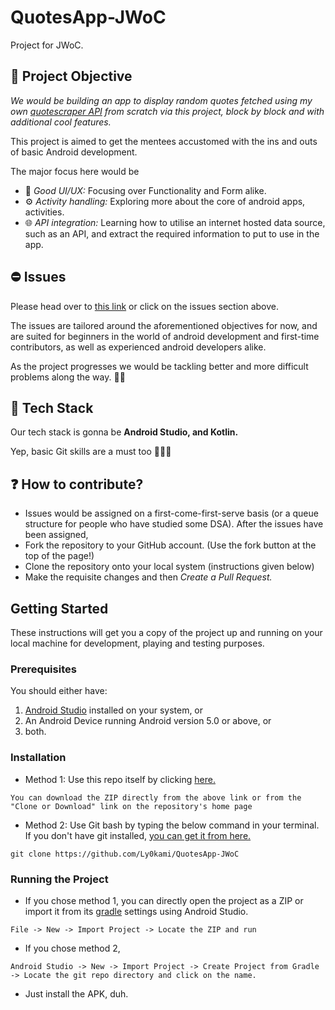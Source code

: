 # QuotesApp-JWoC
Project for JWoC.<br>

## 🎯 **Project Objective**
*We would be building an app to display random quotes fetched using my own [quotescraper API](https://github.com/Ly0kami/quotescraper) from scratch via this project, block by block and with additional cool features.*

This project is aimed to get the mentees accustomed with the ins and outs of basic Android development.

The major focus here would be
- 📱 *Good UI/UX:* Focusing over Functionality and Form alike.
- ⚙️ *Activity handling:* Exploring more about the core of android apps, activities.
- 🌐 *API integration:* Learning how to utilise an internet hosted data source, such as an API, and extract the required information to put to use in the app.

## ⛔ **Issues**
Please head over to [this link](https://github.com/Ly0kami/QuotesApp-JWoC/issues) or click on the issues section above.

The issues are tailored around the aforementioned objectives for now, and are suited for beginners in the world of android development and first-time contributors, as well as experienced android developers alike.

As the project progresses we would be tackling better and more difficult problems along the way. 💪🏿

## 👾 **Tech Stack**
Our tech stack is gonna be **Android Studio, and Kotlin.**

Yep, basic Git skills are a must too 🤷🏿‍♂️


## ❓ **How to contribute?**
- Issues would be assigned on a first-come-first-serve basis (or a queue structure for people who have studied some DSA). After the issues have been assigned,
- Fork the repository to your GitHub account. (Use the fork button at the top of the page!)
- Clone the repository onto your local system (instructions given below)
- Make the requisite changes and then *Create a Pull Request.*

## Getting Started

These instructions will get you a copy of the project up and running on your local machine for development, playing and testing purposes.

### Prerequisites

You should either have:
1. [Android Studio](https://developer.android.com/studio?hl=en) installed on your system, or
2. An Android Device running Android version 5.0 or above, or
3. both.

### Installation

* Method 1: Use this repo itself by clicking [here.](https://github.com/Ly0kami/QuotesApp-JWoC/archive/master.zip)

```
You can download the ZIP directly from the above link or from the "Clone or Download" link on the repository's home page
```
* Method 2: Use Git bash by typing the below command in your terminal. If you don't have git installed, [you can get it from here.](https://git-scm.com/downloads)
```
git clone https://github.com/Ly0kami/QuotesApp-JWoC
```

### Running the Project

* If you chose method 1, you can directly open the project as a ZIP or import it from its [gradle](https://gradle.org/) settings using Android Studio.
```
File -> New -> Import Project -> Locate the ZIP and run
```
* If you chose method 2,
```
Android Studio -> New -> Import Project -> Create Project from Gradle -> Locate the git repo directory and click on the name.
```
* Just install the APK, duh.

